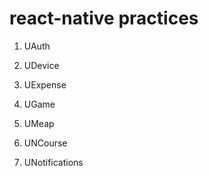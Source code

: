 # react-native practices
1. UAuth

2. UDevice

3. UExpense

4. UGame

5. UMeap

6. UNCourse

7. UNotifications

